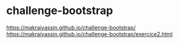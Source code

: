 # challenge-bootstrap

https://makraiyassin.github.io/challenge-bootstrap/
https://makraiyassin.github.io/challenge-bootstrap/exercice2.html
